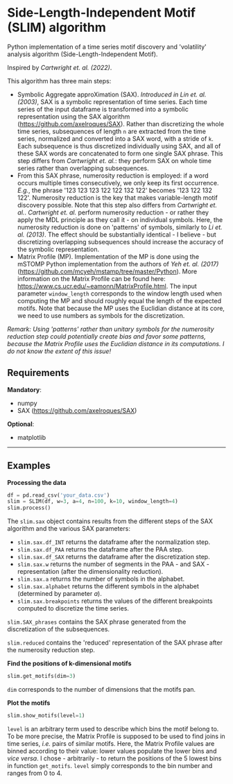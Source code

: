 # Side-Length-Independent Motif (SLIM) algorithm

Python implementation of a time series motif discovery and 'volatility' analysis algorithm (Side-Length-Independent Motif).

Inspired by _Cartwright et. al. (2022)_.

This algorithm has three main steps:

- Symbolic Aggregate approXimation (SAX). _Introduced in Lin et. al. (2003)_, SAX is a symbolic representation of time series. Each time series of the input dataframe is transformed into a symbolic representation using the SAX algorithm (https://github.com/axelroques/SAX). Rather than discretizing the whole time series, subsequences of length `n` are extracted from the time series, normalized and converted into a SAX word, with a stride of `k`. Each subsequence is thus discretized individually using SAX, and all of these SAX words are concatenated to form one single SAX phrase. This step differs from _Cartwright et. al._: they perform SAX on whole time series rather than overlapping subsequences.
- From this SAX phrase, numerosity reduction is employed: if a word occurs multiple times consecutively, we only keep its first occurrence. _E.g._, the phrase '123 123 123 122 122 132 122' becomes '123 122 132 122'. Numerosity reduction is the key that makes variable-length motif discovery possible. Note that this step also differs from _Cartwright et. al._. _Cartwright et. al._ perform numerosity reduction - or rather they apply the MDL principle as they call it - on individual symbols. Here, the numerosity reduction is done on 'patterns' of symbols, similarly to _Li et. al. (2013)_. The effect should be substantially identical - I believe - but discretizing overlapping subsequences should increase the accuracy of the symbolic representation.
- Matrix Profile (MP). Implementation of the MP is done using the mSTOMP Python implementation from the authors of _Yeh et. al. (2017)_(https://github.com/mcyeh/mstamp/tree/master/Python). More information on the Matrix Profile can be found here: https://www.cs.ucr.edu/~eamonn/MatrixProfile.html. The input parameter `window_length` corresponds to the window length used when computing the MP and should roughly equal the length of the expected motifs. Note that because the MP uses the Euclidian distance at its core, we need to use numbers as symbols for the discretization.

_Remark: Using 'patterns' rather than unitary symbols for the numerosity reduction step could potentially create bias and favor some patterns, because the Matrix Profile uses the Euclidian distance in its computations. I do not know the extent of this issue!_

## Requirements

**Mandatory**:

- numpy
- SAX (https://github.com/axelroques/SAX)

**Optional**:

- matplotlib

---

## Examples

**Processing the data**

```python
df = pd.read_csv('your_data.csv')
slim = SLIM(df, w=3, a=4, n=100, k=10, window_length=4)
slim.process()
```

The `slim.sax` object contains results from the different steps of the SAX algorithm and the various SAX parameters:

- `slim.sax.df_INT` returns the dataframe after the normalization step.
- `slim.sax.df_PAA` returns the dataframe after the PAA step.
- `slim.sax.df_SAX` returns the dataframe after the discretization step.
- `slim.sax.w` returns the number of segments in the PAA - and SAX - representation (after the dimensionality reduction).
- `slim.sax.a` returns the number of symbols in the alphabet.
- `slim.sax.alphabet` returns the different symbols in the alphabet (determined by parameter _a_).
- `slim.sax.breakpoints` returns the values of the different breakpoints computed to discretize the time series.

`slim.SAX_phrases` contains the SAX phrase generated from the discretization of the subsequences.

`slim.reduced` contains the 'reduced' representation of the SAX phrase after the numerosity reduction step.

**Find the positions of k-dimensional motifs**

```python
slim.get_motifs(dim=3)
```

`dim` corresponds to the number of dimensions that the motifs pan.

**Plot the motifs**

```python
slim.show_motifs(level=1)
```

`level` is an arbitrary term used to describe which bins the motif belong to. To be more precise, the Matrix Profile is supposed to be used to find joins in time series, _i.e._ pairs of similar motifs. Here, the Matrix Profile values are binned according to their value: lower values populate the lower bins and _vice versa_. I chose - arbitrarily - to return the positions of the 5 lowest bins in function `get_motifs`. `level` simply corresponds to the bin number and ranges from 0 to 4.
